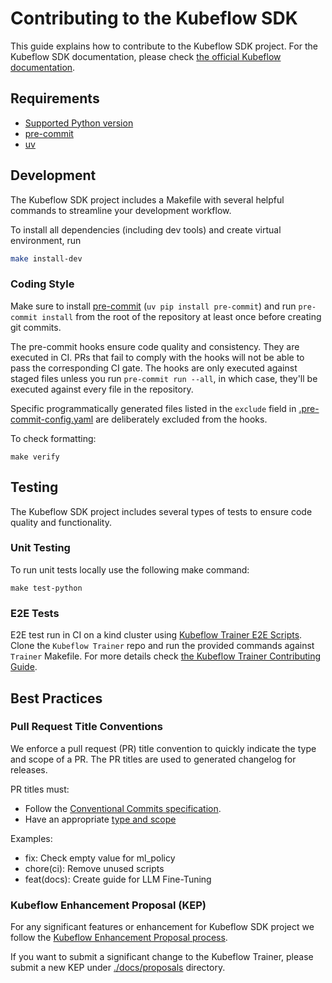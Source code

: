 # Contributing to the Kubeflow SDK

This guide explains how to contribute to the Kubeflow SDK project.
For the Kubeflow SDK documentation, please check [the official Kubeflow documentation](https://www.kubeflow.org/docs/components/).

## Requirements
- [Supported Python version](./pyproject.toml#L4)
- [pre-commit](https://pre-commit.com/)
- [uv](https://docs.astral.sh/uv/getting-started/installation/)


## Development

The Kubeflow SDK project includes a Makefile with several helpful commands to streamline your development workflow.

To install all dependencies (including dev tools) and create virtual environment, run

```sh
make install-dev
```

### Coding Style
Make sure to install [pre-commit](https://pre-commit.com/) (`uv pip install pre-commit`) and run `pre-commit install` from the root of the repository at least once before creating git commits.

The pre-commit hooks ensure code quality and consistency. They are executed in CI. PRs that fail to comply with the hooks will not be able to pass the corresponding CI gate. The hooks are only executed against staged files unless you run `pre-commit run --all`, in which case, they'll be executed against every file in the repository.

Specific programmatically generated files listed in the `exclude` field in [.pre-commit-config.yaml](.pre-commit-config.yaml) are deliberately excluded from the hooks.

To check formatting:

```shell
make verify 
```

## Testing

The Kubeflow SDK project includes several types of tests to ensure code quality and functionality.

### Unit Testing
To run unit tests locally use the following make command:

```shell
make test-python
```

### E2E Tests
E2E test run in CI on a kind cluster using [Kubeflow Trainer E2E Scripts](https://github.com/kubeflow/trainer/blob/master/CONTRIBUTING.md#e2e-tests).
Clone the `Kubeflow Trainer` repo and run the provided commands against `Trainer` Makefile.
For more details check [the Kubeflow Trainer Contributing Guide](https://github.com/kubeflow/trainer/blob/master/CONTRIBUTING.md#e2e-tests).


## Best Practices

### Pull Request Title Conventions

We enforce a pull request (PR) title convention to quickly indicate the type and scope of a PR.
The PR titles are used to generated changelog for releases.

PR titles must:

- Follow the [Conventional Commits specification](https://www.conventionalcommits.org/en/v1.0.0/).
- Have an appropriate [type and scope](./.github/workflows/check-pr-title.yaml)

Examples:

- fix: Check empty value for ml_policy
- chore(ci): Remove unused scripts
- feat(docs): Create guide for LLM Fine-Tuning

### Kubeflow Enhancement Proposal (KEP)

For any significant features or enhancement for Kubeflow SDK project we follow the
[Kubeflow Enhancement Proposal process](https://github.com/kubeflow/community/tree/master/proposals).

If you want to submit a significant change to the Kubeflow Trainer, please submit a new KEP under
[./docs/proposals](./docs/proposals/) directory.